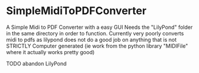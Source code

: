 # SimpleMidiToPDFConverter
A Simple Midi to PDF Converter with a easy GUI
Needs the "LilyPond" folder in the same directory in order to function.
Currently very poorly converts midi to pdfs as lilypond does not do a good job on anything that is not STRICTLY Computer generated (ie work from the python library "MIDIFile" where it actually works pretty good)

TODO abandon LilyPond
